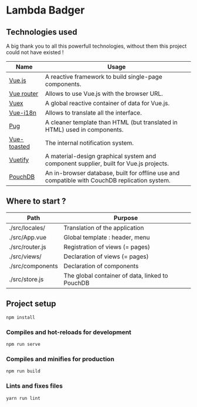 # Lambda Badger

## Technologies used

A big thank you to all this powerfull technologies, without them this project could not have existed !

| Name                                                                                  | Usage
| -----------------------------------------------------------------------------------   | ------------
| [Vue.js](https://www.npmjs.com/package/vue)                                           | A reactive framework to build single-page components.
| [Vue router](https://www.npmjs.com/package/vue-router)                                | Allows to use Vue.js with the browser URL.
| [Vuex](https://www.npmjs.com/package/vuex)                                            | A global reactive container of data for Vue.js.
| [Vue-i18n](https://www.npmjs.com/package/vue-i18n)                                    | Allows to translate all the interface.
| [Pug](https://www.npmjs.com/package/pug)                                              | A cleaner template than HTML (but translated in HTML) used in components.
| [Vue-toasted](https://www.npmjs.com/package/vue-toasted)                              | The internal notification system.
| [Vuetify](https://www.npmjs.com/package/vuetify)                                      | A material-design graphical system and component supplier, built for Vue.js projects.
| [PouchDB](https://www.npmjs.com/package/pouchdb)                                      | An in-browser database, built for offline use and compatible with CouchDB replication system.

## Where to start ?

| Path              | Purpose
| ----------------- | ----------
| ./src/locales/    | Translation of the application
| ./src/App.vue     | Global template : header, menu
| ./src/router.js   | Registration of views (= pages)
| ./src/views/      | Declaration of views (= pages)
| ./src/components  | Declaration of components
| ./src/store.js    | The global container of data, linked to PouchDB

## Project setup
```
npm install
```

### Compiles and hot-reloads for development
```
npm run serve
```

### Compiles and minifies for production
```
npm run build
```

### Lints and fixes files
```
yarn run lint
```
